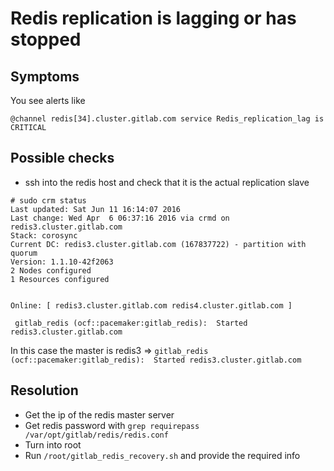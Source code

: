 # Redis replication is lagging or has stopped

## Symptoms

You see alerts like

```
@channel redis[34].cluster.gitlab.com service Redis_replication_lag is CRITICAL
```

## Possible checks

* ssh into the redis host and check that it is the actual replication slave

```
# sudo crm status
Last updated: Sat Jun 11 16:14:07 2016
Last change: Wed Apr  6 06:37:16 2016 via crmd on redis3.cluster.gitlab.com
Stack: corosync
Current DC: redis3.cluster.gitlab.com (167837722) - partition with quorum
Version: 1.1.10-42f2063
2 Nodes configured
1 Resources configured


Online: [ redis3.cluster.gitlab.com redis4.cluster.gitlab.com ]

 gitlab_redis (ocf::pacemaker:gitlab_redis):  Started redis3.cluster.gitlab.com
```

In this case the master is redis3 => `gitlab_redis (ocf::pacemaker:gitlab_redis):  Started redis3.cluster.gitlab.com`

## Resolution

* Get the ip of the redis master server
* Get redis password with `grep requirepass /var/opt/gitlab/redis/redis.conf`
* Turn into root
* Run `/root/gitlab_redis_recovery.sh` and provide the required info



